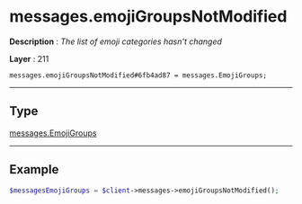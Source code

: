 # messages.emojiGroupsNotModified

**Description** : *The list of emoji categories hasn't changed*

**Layer** : 211

```tl
messages.emojiGroupsNotModified#6fb4ad87 = messages.EmojiGroups;
```

---

## Type

[messages.EmojiGroups](type/messages.EmojiGroups)

---

## Example

```php
$messagesEmojiGroups = $client->messages->emojiGroupsNotModified();
```